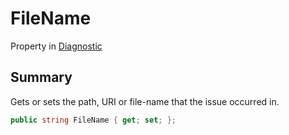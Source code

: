# FileName

Property in [Diagnostic](./)

## Summary

Gets or sets the path, URI or file-name that the issue occurred in.

```csharp
public string FileName { get; set; };
```
